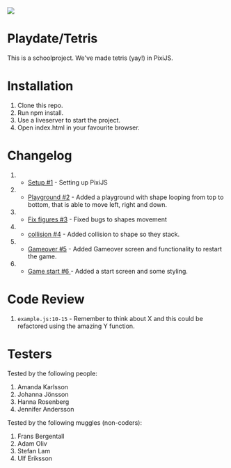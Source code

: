 <img src="https://media.giphy.com/media/f7STAwvEml1eIf0FEq/giphy.gif">

# Playdate/Tetris

This is a schoolproject. We've made tetris (yay!) in PixiJS.

# Installation

1. Clone this repo.
2. Run npm install.
3. Use a liveserver to start the project.
4. Open index.html in your favourite browser.

# Changelog

1.  -   <a href="https://github.com/s0wie/playdate/pull/1">Setup #1</a> - Setting up PixiJS
2.  -   <a href="https://github.com/s0wie/playdate/pull/2">Playground #2</a> - Added a playground with shape looping from top to bottom, that is able to move left, right and down.
3.  -   <a href="https://github.com/s0wie/playdate/pull/3">Fix figures #3</a> - Fixed bugs to shapes movement
4.  -   <a href="https://github.com/s0wie/playdate/pull/4">collision #4</a> - Added collision to shape so they stack.
5.  -   <a href="https://github.com/s0wie/playdate/pull/5">Gameover #5</a> - Added Gameover screen and functionality to restart the game.
6.  -   <a href="https://github.com/s0wie/playdate/pull/6">Game start #6 </a> - Added a start screen and some styling.

# Code Review

1. `example.js:10-15` - Remember to think about X and this could be refactored using the amazing Y function.

# Testers

Tested by the following people:

1. Amanda Karlsson
2. Johanna Jönsson
3. Hanna Rosenberg
4. Jennifer Andersson

Tested by the following muggles (non-coders):

1. Frans Bergentall
2. Adam Oliv
3. Stefan Lam
4. Ulf Eriksson
